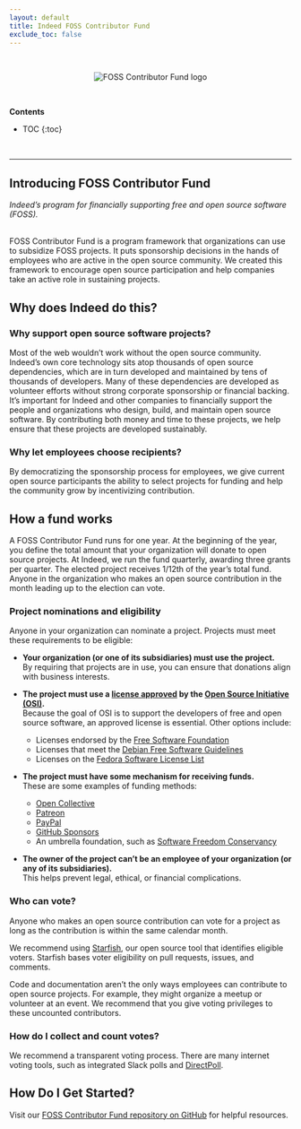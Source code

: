 ```yaml
---
layout: default
title: Indeed FOSS Contributor Fund
exclude_toc: false
---
```

<br>
<p align="center">
<img src="{{ site.baseurl }}/images/FOSS.png" alt="FOSS Contributor Fund logo" style="max-width:auto;max-height:auto"/>
</p>
<br>

**Contents**
* TOC
{:toc}
<br>

***

## Introducing FOSS Contributor Fund

_Indeed’s program for financially supporting free and open source software (FOSS)._<br><br>

FOSS Contributor Fund is a program framework that organizations can use to subsidize FOSS projects. It puts sponsorship decisions in the hands of employees who are active in the open source community. We created this framework to encourage open source participation and help companies take an active role in sustaining projects.



## Why does Indeed do this?

### Why support open source software projects?

Most of the web wouldn’t work without the open source community. Indeed’s own core technology sits atop thousands of open source dependencies, which are in turn developed and maintained by tens of thousands of developers. Many of these dependencies are developed as volunteer efforts without strong corporate sponsorship or financial backing. It’s important for Indeed and other companies to financially support the people and organizations who design, build, and maintain open source software. By contributing both money and time to these projects, we help ensure that these projects are developed sustainably.

### Why let employees choose recipients?

By democratizing the sponsorship process for employees, we give current open source participants the ability to select projects for funding and help the community grow by incentivizing contribution.



## How a fund works

A FOSS Contributor Fund runs for one year. At the beginning of the year, you define the total amount that your organization will donate to open source projects. At Indeed, we run the fund quarterly, awarding three grants per quarter. The elected project receives 1/12th of the year’s total fund. Anyone in the organization who makes an open source contribution in the month leading up to the election can vote.

### Project nominations and eligibility

Anyone in your organization can nominate a project. Projects must meet these requirements to be eligible:

* **Your organization (or one of its subsidiaries) must use the project.** <br>
By requiring that projects are in use, you can ensure that donations align with business interests.

* **The project must use a [license approved](https://opensource.org/licenses) by the [Open Source Initiative (OSI)](https://opensource.org/).** <br>
Because the goal of OSI is to support the developers of free and open source software, an approved license is essential. Other options include:
  * Licenses endorsed by the [Free Software Foundation](https://www.gnu.org/licenses/license-list.html)
  * Licenses that meet the [Debian Free Software Guidelines](https://wiki.debian.org/DFSGLicenses)
  * Licenses on the [Fedora Software License List](https://fedoraproject.org/wiki/Licensing:Main?rd=Licensing)

* **The project must have some mechanism for receiving funds.** <br>
These are some examples of funding methods:
  * [Open Collective](https://opencollective.com/)
  * [Patreon](https://www.patreon.com/)
  * [PayPal](https://www.paypal.com/)
  * [GitHub Sponsors](https://github.com/sponsors)
  * An umbrella foundation, such as [Software Freedom Conservancy](https://sfconservancy.org/)

* **The owner of the project can’t be an employee of your organization (or any of its subsidiaries).**<br>
This helps prevent legal, ethical, or financial complications.

### Who can vote?
Anyone who makes an open source contribution can vote for a project as long as the contribution is within the same calendar month.

We recommend using [Starfish](https://github.com/indeedeng/starfish), our open source tool that identifies eligible voters. Starfish bases voter eligibility on pull requests, issues, and comments. 

Code and documentation aren’t the only ways employees can contribute to open source projects. For example, they might organize a meetup or volunteer at an event. We recommend that you give voting privileges to these uncounted contributors. 

### How do I collect and count votes?
We recommend a transparent voting process. There are many internet voting tools, such as integrated Slack polls and [DirectPoll](http://directpoll.com/). 

## How Do I Get Started?
Visit our [FOSS Contributor Fund repository on GitHub](https://github.com/indeedeng/FOSS-Contributor-Fund) for helpful resources.




